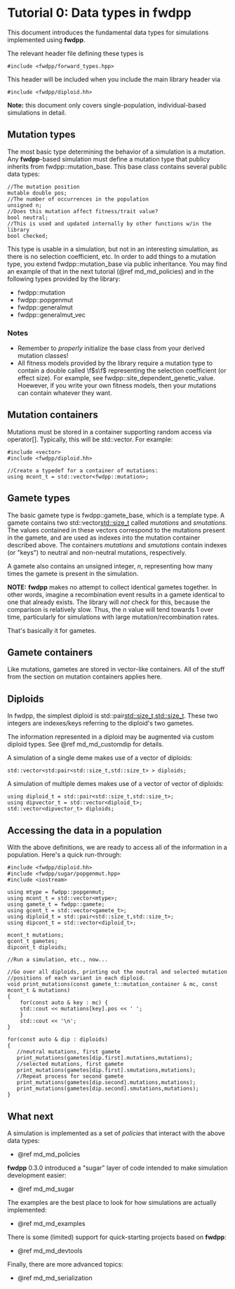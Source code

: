 # Tutorial 0: Data types in fwdpp

This document introduces the fundamental data types for simulations implemented using __fwdpp__.

The relevant header file defining these types is 

~~~{.cpp}
#include <fwdpp/forward_types.hpp>
~~~

This header will be included when you include the main library header via

~~~{.cpp}
#include <fwdpp/diploid.hh>
~~~

__Note:__ this document only covers single-population, individual-based simulations in detail.

## Mutation types

The most basic type determining the behavior of a simulation is a mutation.  Any __fwdpp__-based simulation must define a mutation type that publicy inherits from fwdpp::mutation_base.  This base class contains several public data types:

~~~{.cpp}
//The mutation position
mutable double pos;
//The number of occurrences in the population
unsigned n;
//Does this mutation affect fitness/trait value?
bool neutral;
//This is used and updated internally by other functions w/in the library
bool checked;
~~~

This type is usable in a simulation, but not in an interesting simulation, as there is no selection coefficient, etc.  In order to add things to a mutation type, you extend fwdpp::mutation_base via public inheritance.  You may find an example of that in the next tutorial (@ref md_md_policies) and in the following types provided by the library:

* fwdpp::mutation
* fwdpp::popgenmut
* fwdpp::generalmut
* fwdpp::generalmut_vec

### Notes

* Remember to _properly_ initialize the base class from your derived mutation classes!
* All fitness models provided by the library require a mutation type to contain a double called \f$s\f$ representing the selection coefficient (or effect size).  For example, see fwdpp::site_dependent_genetic_value.  Hoewever, if you write your own fitness models, then your mutations can contain whatever they want. 

## Mutation containers

Mutations must be stored in a container supporting random access via operator[].  Typically, this will be std::vector.
For example: 

~~~{.cpp}
#include <vector>
#include <fwdpp/diploid.hh>

//Create a typedef for a container of mutations:
using mcont_t = std::vector<fwdpp::mutation>;
~~~

## Gamete types

The basic gamete type is fwdpp::gamete_base, which is a template type. A gamete contains two std::vector<std::size_t>
called _mutations_ and _smutations_.  The values contained in these vectors correspond to the mutations present in the
gamete, and are used as indexes into the mutation container described above.  The containers _mutations_ and
_smutations_ contain indexes (or "keys") to neutral and non-neutral mutations, respectively.

A gamete also contains an unsigned integer, _n_, representing how many times the gamete is present in the simulation.

__NOTE:__ __fwdpp__ makes no attempt to collect identical gametes together. In other words, imagine a recombination
event results in a gamete identical to one that already exists.  The library will _not_ check for this, because the
comparison is relatively slow.  Thus, the _n_ value will tend towards 1 over time, particularly for simulations with
large mutation/recombination rates.

That's basically it for gametes. 


## Gamete containers

Like mutations, gametes are stored in vector-like containers.   All of the stuff from the section on mutation containers applies here.

## Diploids

In fwdpp, the simplest diploid is std::pair<std::size_t,std::size_t>.  These two integers are indexes/keys referring to
the diploid's two gametes.

The information represented in a diploid may be augmented via custom diploid types. See @ref md_md_customdip for
details.

A simulation of a single deme makes use of a vector of diploids:

~~~{.cpp}
std::vector<std:pair<std::size_t,std::size_t> > diploids;
~~~

A simulation of multiple demes makes use of a vector of vector of diploids:

~~~{.cpp}
using diploid_t = std::pair<std::size_t,std::size_t>;
using dipvector_t = std::vector<diploid_t>;
std::vector<dipvector_t> diploids;
~~~

## Accessing the data in a population

With the above definitions, we are ready to access all of the information in a population.  Here's a quick run-through:

~~~{.cpp}
#include <fwdpp/diploid.hh>
#include <fwdpp/sugar/popgenmut.hpp>
#include <iostream>

using mtype = fwdpp::popgenmut;
using mcont_t = std::vector<mtype>;
using gamete_t = fwdpp::gamete;
using gcont_t = std::vector<gamete_t>;
using diploid_t = std::pair<std::size_t,std::size_t>;
using dipcont_t = std::vector<diploid_t>;

mcont_t mutations;
gcont_t gametes;
dipcont_t diploids;

//Run a simulation, etc., now...

//Go over all diploids, printing out the neutral and selected mutation
//positions of each variant in each diploid.
void print_mutations(const gamete_t::mutation_container & mc, const mcont_t & mutations)
{
    for(const auto & key : mc) {
    std::cout << mutations[key].pos << ' ';
    }
    std::cout << '\n';
}

for(const auto & dip : diploids)
{
   //neutral mutations, first gamete
   print_mutations(gametes[dip.first].mutations,mutations); 
   //selected mutations, first gamete
   print_mutations(gametes[dip.first].smutations,mutations);
   //Repeat process for second gamete
   print_mutations(gametes[dip.second].mutations,mutations);   
   print_mutations(gametes[dip.second].smutations,mutations);   
}

~~~


## What next

A simulation is implemented as a set of _policies_ that interact with the above data types:

* @ref md_md_policies

__fwdpp__ 0.3.0 introduced a "sugar" layer of code intended to make simulation development easier:

* @ref md_md_sugar

The examples are the best place to look for how simulations are actually implemented:

* @ref md_md_examples

There is some (limited) support for quick-starting projects based on __fwdpp__:

* @ref md_md_devtools

Finally, there are more advanced topics:

* @ref md_md_serialization
